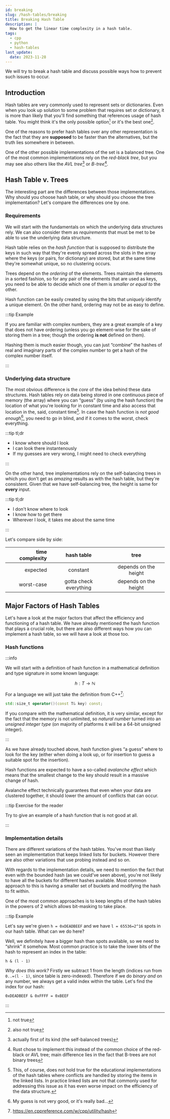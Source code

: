 ```yaml
---
id: breaking
slug: /hash-tables/breaking
title: Breaking Hash Table
description: |
  How to get the linear time complexity in a hash table.
tags:
  - cpp
  - python
  - hash-tables
last_update:
  date: 2023-11-28
---
```


We will try to break a hash table and discuss possible ways how to prevent such
issues to occur.

## Introduction

Hash tables are very commonly used to represent sets or dictionaries. Even when
you look up solution to some problem that requires set or dictionary, it is more
than likely that you'll find something that references usage of hash table. You
might think it's the only possible option[^1] or it's the best one[^2].

One of the reasons to prefer hash tables over any other representation is the
fact that they are **supposed** to be faster than the alternatives, but the
truth lies somewhere in between.

One of the other possible implementations of the set is a balanced tree. One of
the most common implementations rely on the _red-black tree_, but you may see
also others like the _AVL tree_[^3] or _B-tree_[^4].

## Hash Table v. Trees

The interesting part are the differences between those implementations. Why
should you choose hash table, or why should you choose the tree implementation?
Let's compare the differences one by one.

### Requirements

We will start with the fundamentals on which the underlying data structures
rely. We can also consider them as _requirements_ that must be met to be able to
use the underlying data structure.

Hash table relies on the _hash function_ that is supposed to distribute the keys
in such way that they're evenly spread across the slots in the array where the
keys (or pairs, for dictionary) are stored, but at the same time they're
somewhat unique, so no clustering occurs.

Trees depend on the _ordering_ of the elements. Trees maintain the elements in
a sorted fashion, so for any pair of the elements that are used as keys, you
need to be able to decide which one of them is _smaller or equal to_ the other.

Hash function can be easily created by using the bits that _uniquely_ identify
a unique element. On the other hand, ordering may not be as easy to define.

:::tip Example

If you are familiar with complex numbers, they are a great example of a key that
does not have ordering (unless you go element-wise for the sake of storing them
in a tree; though the ordering **is not** defined on them).

Hashing them is much easier though, you can just “combine” the hashes of real
and imaginary parts of the complex number to get a hash of the complex number
itself.

:::

### Underlying data structure

The most obvious difference is the _core_ of the idea behind these data
structures. Hash tables rely on data being stored in one continuous piece of
memory (the array) where you can “guess” (by using the hash function) the
location of what you're looking for in constant time and also access that
location in the, said, constant time[^5]. In case the hash function is
_not good enough_[^6], you need to go in blind, and if it comes to the worst,
check everything.

:::tip tl;dr

- I know where should I look
- I can look there instantenously
- If my guesses are very wrong, I might need to check everything

:::

On the other hand, tree implementations rely on the self-balancing trees in
which you don't get as _amazing_ results as with the hash table, but they're
consistent. Given that we have self-balancing tree, the height is same for
**every** input.

:::tip tl;dr

- I don't know where to look
- I know how to get there
- Wherever I look, it takes me about the same time

:::

Let's compare side by side:

| time complexity |       hash table       |         tree          |
| --------------: | :--------------------: | :-------------------: |
|        expected |        constant        | depends on the height |
|      worst-case | gotta check everything | depends on the height |

## Major Factors of Hash Tables

Let's have a look at the major factors that affect the efficiency and
functioning of a hash table. We have already mentioned the hash function that
plays a crucial role, but there are also different ways how you can implement
a hash table, so we will have a look at those too.

### Hash functions

:::info

We will start with a definition of hash function in a mathematical definition
and type signature in some known language:

$$
  h : T \rightarrow \mathbb{N}
$$

For a language we will just take the definition from C++[^7]:

```cpp
std::size_t operator()(const T& key) const;
```

If you compare with the mathematical definition, it is very similar, except for
the fact that the memory is not unlimited, so _natural number_ turned into an
_unsigned integer type_ (on majority of platforms it will be a 64-bit unsigned
integer).

:::

As we have already touched above, hash function gives “a guess” where to look
for the key (either when doing a look up, or for insertion to guess a suitable
spot for the insertion).

Hash functions are expected to have a so-called _avalanche effect_ which means
that the smallest change to the key should result in a massive change of hash.

Avalanche effect technically guarantees that even when your data are clustered
together, it should lower the amount of conflicts that can occur.

:::tip Exercise for the reader

Try to give an example of a hash function that is not good at all.

:::

### Implementation details

There are different variations of the hash tables. You've most than likely seen
an implementation that keeps linked lists for buckets. However there are also
other variations that use probing instead and so on.

With regards to the implementation details, we need to mention the fact that
even with the bounded hash (as we could've seen above), you're not likely to
have all the buckets for different hashes available. Most common approach to
this is having a smaller set of buckets and modifying the hash to fit within.

One of the most common approaches is to keep lengths of the hash tables in the
powers of 2 which allows bit-masking to take place.

:::tip Example

Let's say we're given `h = 0xDEADBEEF` and we have `l = 65536=2^16` spots in our
hash table. What can we do here?

Well, we definitely have a bigger hash than spots available, so we need to
“shrink” it somehow. Most common practice is to take the lower bits of the hash
to represent an index in the table:

```
h & (l - 1)
```

_Why does this work?_ Firstly we subtract 1 from the length (indices run from
`0..=(l - 1)`, since table is zero-indexed). Therefore if we do _binary and_ on
any number, we always get a valid index within the table. Let's find the index
for our hash:

```
0xDEADBEEF & 0xFFFF = 0xBEEF
```

:::

[^1]: not true
[^2]: also not true
[^3]: actually first of its kind (the self-balanced trees)
[^4]:
    Rust chose to implement this instead of the common choice of the red-black
    or AVL tree; main difference lies in the fact that B-trees are not binary
    trees

[^5]:
    This, of course, does not hold true for the educational implementations of
    the hash tables where conflicts are handled by storing the items in the
    linked lists. In practice linked lists are not that commonly used for
    addressing this issue as it has even worse impact on the efficiency of the
    data structure.

[^6]: My guess is not very good, or it's really bad…
[^7]: https://en.cppreference.com/w/cpp/utility/hash
